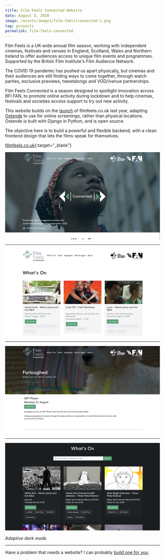 ```yaml
---
title: Film Feels Connected Website
date: August 3, 2020
image: /assets/images/film-feels/connected-1.png
tag: projects
permalink: film-feels-connected
---
```


Film Feels is a UK-wide annual film season, working with independent cinemas, festivals and venues in England, Scotland, Wales and Northern Ireland to offer audiences access to unique film events and programmes. Supported by the British Film Institute's Film Audience Network.

The COVID 19 pandemic has pushed us apart physically, but cinemas and their audiences are still finding ways to come together, through watch parties, exclusive previews, tweetalongs and VOD//venue partnerships.

Film Feels Connected is a season designed to spotlight innovation across BFI FAN, to promote online activity during lockdown and to help cinemas, festivals and societies access support to try out new activity.

This website builds on the [launch](/film-feels-website) of filmfeels.co.uk last year, adapting [Ostende](/ostende) to use for online screenings, rather than physical locations. Ostende is built with Django in Python, and is open source.

The objective here is to build a powerful and flexible backend, with a clean frontend design that lets the films speak for themselves.

[filmfeels.co.uk](https://filmfeels.co.uk){:target="\_blank"}

![image](/assets/images/film-feels/connected-1.png)

---

![image](/assets/images/film-feels/connected-2.png)

---

![image](/assets/images/film-feels/connected-3.png)

---

![image](/assets/images/film-feels/connected-4.png)

_Adaptive dark mode_

---

Have a problem that needs a website? I can probably [build one for you](/hire).
